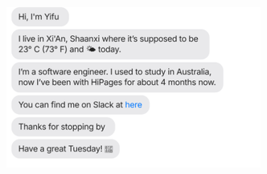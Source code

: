 [![](https://raw.githubusercontent.com/yifuliu615/yifuliu615/main/chat.svg)](https://hipages.slack.com/team/U039M7HHC3B)